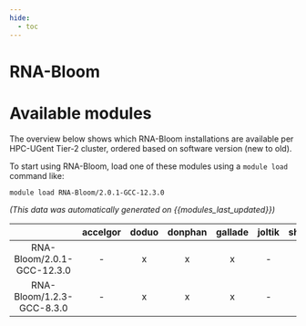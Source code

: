 ```yaml
---
hide:
  - toc
---
```


RNA-Bloom
=========

# Available modules


The overview below shows which RNA-Bloom installations are available per HPC-UGent Tier-2 cluster, ordered based on software version (new to old).

To start using RNA-Bloom, load one of these modules using a `module load` command like:

```shell
module load RNA-Bloom/2.0.1-GCC-12.3.0
```

*(This data was automatically generated on {{modules_last_updated}})*  

| |accelgor|doduo|donphan|gallade|joltik|shinx|skitty|
| :---: | :---: | :---: | :---: | :---: | :---: | :---: | :---: |
|RNA-Bloom/2.0.1-GCC-12.3.0|-|x|x|x|-|-|x|
|RNA-Bloom/1.2.3-GCC-8.3.0|-|x|x|x|-|-|-|

